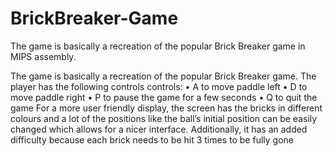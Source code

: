 # BrickBreaker-Game
The game is basically a recreation of the popular Brick Breaker game in MIPS assembly.

The game is basically a recreation of the popular Brick Breaker game. The player has the following controls controls:
• A to move paddle left
• D to move paddle right
• P to pause the game for a few seconds • Q to quit the game
For a more user friendly display, the screen has the bricks in different colours and a lot of the positions like the ball’s initial position can be easily changed which allows for a nicer interface. Additionally, it has an added difficulty because each brick needs to be hit 3 times to be fully gone
